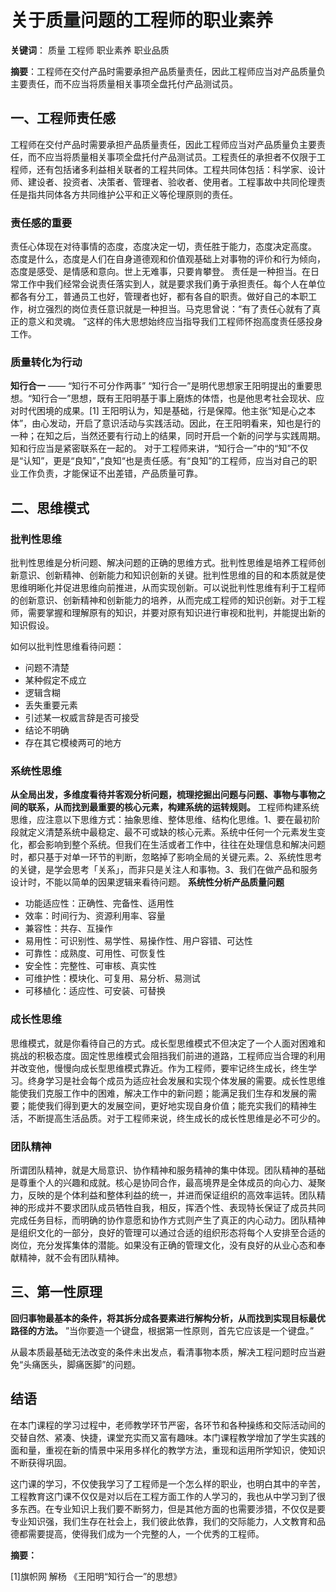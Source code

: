 # 关于质量问题的工程师的职业素养

**关键词**： 质量 工程师 职业素养 职业品质

**摘要**：工程师在交付产品时需要承担产品质量责任，因此工程师应当对产品质量负主要责任，而不应当将质量相关事项全盘托付产品测试员。

## 一、工程师责任感

工程师在交付产品时需要承担产品质量责任，因此工程师应当对产品质量负主要责任，而不应当将质量相关事项全盘托付产品测试员。工程责任的承担者不仅限于工程师，还有包括诸多利益相关联者的工程共同体。工程共同体包括：科学家、设计师、建设者、投资者、决策者、管理者、验收者、使用者。工程事故中共同伦理责任是指共同体各方共同维护公平和正义等伦理原则的责任。

### 责任感的重要 

责任心体现在对待事情的态度，态度决定一切，责任胜于能力，态度决定高度。
态度是什么，态度是人们在自身道德观和价值观基础上对事物的评价和行为倾向，态度是感受、是情感和意向。世上无难事，只要肯攀登。
责任是一种担当。在日常工作中我们经常会说责任落实到人，就是要求我们勇于承担责任。每个人在单位都各有分工，普通员工也好，管理者也好，都有各自的职责。做好自己的本职工作，树立强烈的岗位责任意识就是一种担当。马克思曾说：“有了责任心就有了真正的意义和灵魂。 ”这样的伟大思想始终应当指导我们工程师怀抱高度责任感投身工作。

### 质量转化为行动

**知行合一** —— “知行不可分作两事”
“知行合一”是明代思想家王阳明提出的重要思想。“知行合一”思想，既有王阳明基于事上磨炼的体悟，也是他思考社会现状、应对时代困境的成果。[1] 王阳明认为，知是基础，行是保障。他主张“知是心之本体”，由心发动，开启了意识活动与实践活动。因此，在王阳明看来，知也是行的一种；在知之后，当然还要有行动上的结果，同时开启一个新的问学与实践周期。知和行应当是紧密联系在一起的。
对于工程师来讲，“知行合一”中的“知”不仅是“认知”，更是“良知”，”良知“也是责任感。有“良知”的工程师，应当对自己的职业工作负责，才能保证不出差错，产品质量可靠。

## 二、思维模式

### 批判性思维

批判性思维是分析问题、解决问题的正确的思维方式。批判性思维是培养工程师创新意识、创新精神、创新能力和知识创新的关键。批判性思维的目的和本质就是使思维明晰化并促进思维向前推进，从而实现创新。可以说批判性思维有利于工程师的创新意识、创新精神和创新能力的培养，从而完成工程师的知识创新。对于工程师，需要掌握和理解原有的知识，并要对原有知识进行审视和批判，并能提出新的知识假设。

如何以批判性思维看待问题：

- 问题不清楚
- 某种假定不成立
- 逻辑含糊
- 丢失重要元素
- 引述某一权威言辞是否可接受
- 结论不明确
- 存在其它模棱两可的地方

### 系统性思维

**从全局出发，多维度看待并客观分析问题，梳理挖掘出问题与问题、事物与事物之间的联系，从而找到最重要的核心元素，构建系统的运转规则。** 工程师构建系统思维，应注意以下思维方式：抽象思维、整体思维、结构化思维。1、要在最初阶段就定义清楚系统中最稳定、最不可或缺的核心元素。系统中任何一个元素发生变化，都会影响到整个系统。但我们在生活或者工作中，往往在处理信息和解决问题时，都只基于对单一环节的判断，忽略掉了影响全局的关键元素。2、系统性思考的关键，是学会思考「关系」，而非只是关注人和事物。3、我们在做产品和服务设计时，不能以简单的因果逻辑来看待问题。
**系统性分析产品质量问题**
- 功能适应性：正确性、完备性、适用性
- 效率：时间行为、资源利用率、容量
- 兼容性：共存、互操作
- 易用性：可识别性、易学性、易操作性、用户容错、可达性
- 可靠性：成熟度、可用性、可恢复性
- 安全性：完整性、可审核、真实性
- 可维护性：模块化、可复用、易分析、易测试
- 可移植化：适应性、可安装、可替换

### 成长性思维

思维模式，就是你看待自己的方式。成长型思维模式不但决定了一个人面对困难和挑战的积极态度。固定性思维模式会阻挡我们前进的道路，工程师应当合理的利用并改变他，慢慢向成长型思维模式靠近。作为工程师，要牢记终生成长，终生学习。终身学习是社会每个成员为适应社会发展和实现个体发展的需要。成长性思维能使我们克服工作中的困难，解决工作中的新问题；能满足我们生存和发展的需要；能使我们得到更大的发展空间，更好地实现自身价值；能充实我们的精神生活，不断提高生活品质。对于工程师来说，终生成长的成长性思维是必不可少的。

### 团队精神

所谓团队精神，就是大局意识、协作精神和服务精神的集中体现。团队精神的基础是尊重个人的兴趣和成就。核心是协同合作，最高境界是全体成员的向心力、凝聚力，反映的是个体利益和整体利益的统一，并进而保证组织的高效率运转。团队精神的形成并不要求团队成员牺牲自我，相反，挥洒个性、表现特长保证了成员共同完成任务目标，而明确的协作意愿和协作方式则产生了真正的内心动力。团队精神是组织文化的一部分，良好的管理可以通过合适的组织形态将每个人安排至合适的岗位，充分发挥集体的潜能。如果没有正确的管理文化，没有良好的从业心态和奉献精神，就不会有团队精神。


## 三、第一性原理

**回归事物最基本的条件，将其拆分成各要素进行解构分析，从而找到实现目标最优路径的方法。**
”当你要造一个键盘，根据第一性原则，首先它应该是一个键盘。”

从最本质最基础无法改变的条件未出发点，看清事物本质，解决工程问题时应当避免“头痛医头，脚痛医脚”的问题。

## 结语

在本门课程的学习过程中，老师教学环节严密，各环节和各种操练和交际活动间的交替自然、紧凑、快捷，课堂充实而又富有趣味。本门课程教学增加了学生实践的面和量，重视在新的情景中采用多样化的教学方法，重现和运用所学知识，使知识不断获得巩固。

这门课的学习，不仅使我学习了工程师是一个怎么样的职业，也明白其中的辛苦，工程教育这门课不仅仅是对以后在工程方面工作的人学习的，我也从中学习到了很多东西。在专业知识上我们要不断努力，但是其他方面的也需要涉猎，不仅仅是要专业知识强，我们生存在社会上，我们彼此依靠，我们的交际能力，人文教育和品德都需要提高，使得我们成为一个完整的人，一个优秀的工程师。

**摘要：**

[1]旗帜网 解杨 《王阳明“知行合一”的思想》
